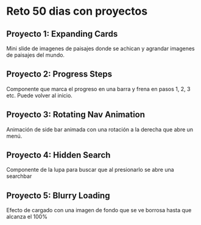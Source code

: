 # Reto 50 dias con proyectos

## Proyecto 1: Expanding Cards

Mini slide de imagenes de paisajes donde se achican y agrandar imagenes de paisajes del mundo.

## Proyecto 2: Progress Steps

Componente que marca el progreso en una barra y frena en pasos 1, 2, 3 etc. Puede volver al inicio.

## Proyecto 3: Rotating Nav Animation

Animación de side bar animada con una rotación a la derecha que abre un menú.

## Proyecto 4: Hidden Search

Componente de la lupa para buscar que al presionarlo se abre una searchbar

## Proyecto 5: Blurry Loading

Efecto de cargado con una imagen de fondo que se ve borrosa hasta que alcanza el 100%

